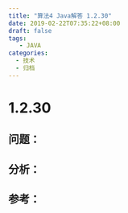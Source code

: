 ```yaml
---
title: "算法4 Java解答 1.2.30"
date: 2019-02-22T07:35:22+08:00
draft: false
tags:
   - JAVA
categories:
  - 技术
  - 归档
---
```



# 1.2.30

## 问题：


## 分析：


## 参考：


